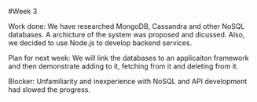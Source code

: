 #Week 3 

Work done: We have researched MongoDB, Cassandra and other NoSQL databases. A archicture of the system was proposed and dicussed. Also, we decided to use Node.js to develop backend services.

Plan for next week: We will link the databases to an applicaiton framework and then demonstrate adding to it, fetching from it and deleting from it.

Blocker: Unfamiliarity and inexperience with NoSQL and API development had slowed the progress.
